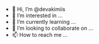 - 👋 Hi, I’m @devakimiis
- 👀 I’m interested in ...
- 🌱 I’m currently learning ...
- 💞️ I’m looking to collaborate on ...
- 📫 How to reach me ...

<!---
devakimiis/devakimiis is a ✨ special ✨ repository because its `README.md` (this file) appears on your GitHub profile.
You can click the Preview link to take a look at your changes.
--->
